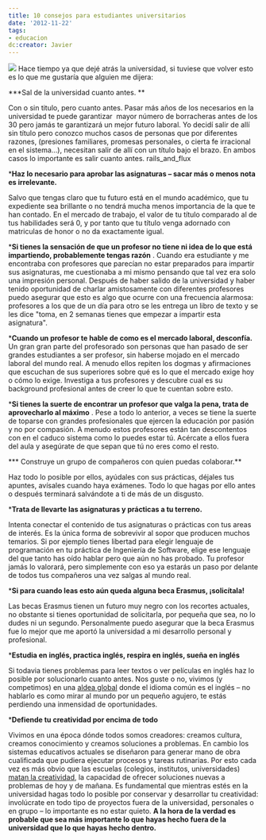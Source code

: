 ```yaml
---
title: 10 consejos para estudiantes universitarios
date: '2012-11-22'
tags:
- educacion
dc:creator: Javier
---
```


![](http://blog.diacode.com/wp-content/uploads/2012/11/blackboard.jpg)
Hace tiempo ya que dejé atrás la universidad, si tuviese que volver esto es lo que me gustaría que alguien me dijera:

***Sal de la universidad cuanto antes. **

Con o sin titulo, pero cuanto antes. Pasar más años de los necesarios en la universidad te puede garantizar  mayor número de borracheras antes de los 30 pero jamás te garantizará un mejor futuro laboral. Yo decidí salir de allí sin título pero conozco muchos casos de personas que por diferentes razones, (presiones familiares, promesas personales, o cierta fe irracional en el sistema...), necesitan salir de allí con un título bajo el brazo. En ambos casos lo importante es salir cuanto antes.
rails_and_flux
	
***Haz lo necesario para aprobar las asignaturas – sacar más o menos nota es irrelevante.**

Salvo que tengas claro que tu futuro está en el mundo académico, que tu expediente sea brillante o no tendrá mucha menos importancia de la que te han contado. En el mercado de trabajo, el valor de tu título comparado al de tus habilidades será 0, y por tanto que tu título venga adornado con matriculas de honor o no da exactamente igual.

	
***Si tienes la sensación de que un profesor no tiene ni idea de lo que está impartiendo, probablemente tengas razón**
.
Cuando era estudiante y me encontraba con profesores que parecían no estar preparados para impartir sus asignaturas, me cuestionaba a mi mismo pensando que tal vez era solo una impresión personal. Después de haber salido de la universidad y haber tenido oportunidad de charlar amistosamente con diferentes profesores puedo asegurar que esto es algo que ocurre con una frecuencia alarmosa: profesores a los que de un día para otro se les entrega un libro de texto y se les dice "toma, en 2 semanas tienes que empezar a impartir esta asignatura".

	
***Cuando un profesor te hable de como es el mercado laboral, desconfía.**
Un gran gran parte del profesorado son personas que han pasado de ser grandes estudiantes a ser profesor, sin haberse mojado en el mercado laboral del mundo real. A menudo ellos repiten los dogmas y afirmaciones que escuchan de sus superiores sobre qué es lo que el mercado exige hoy o cómo lo exige. Investiga a tus profesores y descubre cual es su background profesional antes de creer lo que te cuentan sobre esto.

	
***Si tienes la suerte de encontrar un profesor que valga la pena, trata de aprovecharlo al máximo**
.
Pese a todo lo anterior, a veces se tiene la suerte de toparse con grandes profesionales que ejercen la educación por pasión y no por compasión. A menudo estos profesores están tan descontentos con en el caduco sistema como lo puedes estar tú. Acércate a ellos fuera del aula y asegúrate de que sepan que tú no eres como el resto.

	
*** Construye un grupo de compañeros con quien puedas colaborar.**

Haz todo lo posible por ellos, ayúdales con sus prácticas, déjales tus apuntes, avísales cuando haya exámenes. Todo lo que hagas por ello antes o después terminará salvándote a ti de más de un disgusto.

	
***Trata de llevarte las asignaturas y prácticas a tu terreno.**

Intenta conectar el contenido de tus asignaturas o prácticas con tus areas de interés. Es la única forma de sobrevivir al sopor que producen muchos temarios. Si por ejemplo tienes libertad para elegir lenguaje de programación en tu práctica de Ingeniería de Software, elige ese lenguaje del que tanto has oído hablar pero que aún no has probado. Tu profesor jamás lo valorará, pero simplemente con eso ya estarás un paso por delante de todos tus compañeros una vez salgas al mundo real.

	
***Si para cuando leas esto aún queda alguna beca Erasmus, ¡solicítala!**

Las becas Erasmus tienen un futuro muy negro con los recortes actuales, no obstante si tienes oportunidad de solicitarla, por pequeña que sea, no lo dudes ni un segundo. Personalmente puedo asegurar que la beca Erasmus fue lo mejor que me aportó la universidad a mi desarrollo personal y profesional.

	
***Estudia en inglés, practica inglés, respira en inglés, sueña en inglés**

Si todavia tienes problemas para leer textos o ver películas en inglés haz lo posible por solucionarlo cuanto antes. Nos guste o no, vivimos (y competimos) en una 
[aldea global](http://blog.diacode.com/compitiendo-en-la-aldea-global) donde el idioma común es el inglés – no hablarlo es como mirar al mundo por un pequeño agujero, te estás perdiendo una inmensidad de oportunidades.

	
***Defiende tu creatividad por encima de todo**

Vivimos en una época dónde todos somos creadores: creamos cultura, creamos conocimiento y creamos soluciones a problemas. En cambio los sistemas educativos actuales se diseñaron para generar mano de obra cualificada que pudiera ejecutar procesos y tareas rutinarias. Por esto cada vez es más obvio que las escuelas (colegios, institutos, universidades) 
[matan la creatividad](http://www.youtube.com/watch?v=nPB-41q97zg), la capacidad de ofrecer soluciones nuevas a problemas de hoy y de mañana. Es fundamental que mientras estés en la universidad hagas todo lo posible por conservar y desarrollar tu creatividad: involúcrate en todo tipo de proyectos fuera de la universidad, personales o en grupo – lo importante es no estar quieto. 
**A la hora de la verdad es probable que sea más importante lo que hayas hecho fuera de la universidad que lo que hayas hecho dentro.**
